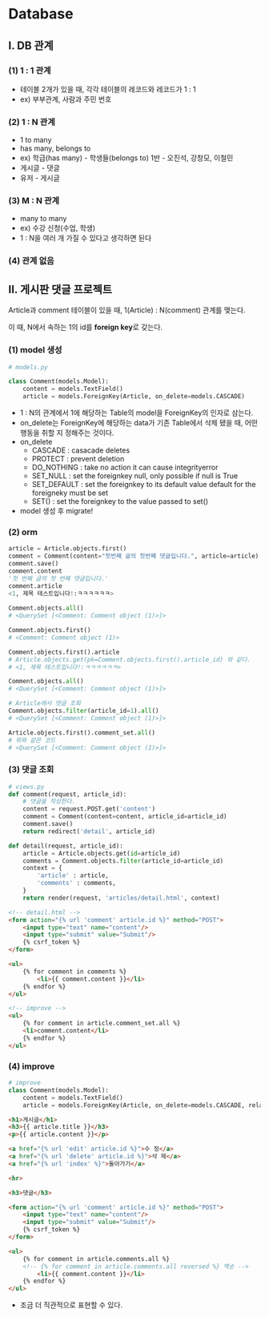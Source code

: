 # Database

## I. DB 관계

### (1) 1 : 1 관계

* 테이블 2개가 있을 때, 각각 테이블의 레코드와 레코드가 1 : 1
* ex) 부부관계, 사람과 주민 번호

### (2) 1 : N 관계

* 1 to many
* has many, belongs to
* ex) 학급(has many) - 학생들(belongs to) 1반 - 오진석, 강창모, 이철민 
* 게시글 - 댓글
* 유저 - 게시글

### (3) M : N 관계

* many to many
* ex) 수강 신청(수업, 학생) 
* 1 : N을 여러 개 가질 수 있다고 생각하면 된다

### (4) 관계 없음



## II. 게시판 댓글 프로젝트

Article과 comment 테이블이 있을 때, 1(Article) : N(comment) 관계를 맺는다.

이 때, N에서 속하는 1의 id를 **foreign key**로 갖는다. 

### (1) model 생성

```python
# models.py

class Comment(models.Model):
    content = models.TextField()
    article = models.ForeignKey(Article, on_delete=models.CASCADE)
```

* 1 : N의 관계에서 1에 해당하는 Table의 model을 ForeignKey의 인자로 삼는다.
* on_delete는 ForeignKey에 해당하는 data가 기존 Table에서 삭제 됐을 때, 어떤 행동을 취할 지 정해주는 것이다.
* on_delete 
  * CASCADE : casacade deletes
  * PROTECT : prevent deletion
  * DO_NOTHING : take no action it can cause integrityerror
  * SET_NULL : set the foreignkey null, only possible if null is True
  * SET_DEFAULT : set the foreignkey to its default value default for the foreigneky must be set
  * SET() : set the foreignkey to the value passed to set()
* model 생성 후 migrate!

### (2) orm

```python
article = Article.objects.first()
comment = Comment(content="첫번째 글의 첫번째 댓글입니다.", article=article)
comment.save()
comment.content
'첫 번째 글의 첫 번째 댓글입니다.'
comment.article    
<1, 제목 테스트입니다!:ㅋㅋㅋㅋㅋㅋ>
    
Comment.objects.all()                                         
# <QuerySet [<Comment: Comment object (1)>]>

Comment.objects.first()                                       
# <Comment: Comment object (1)>

Comment.objects.first().article
# Article.objects.get(pk=Comment.objects.first().article_id) 와 같다.
# <1, 제목 테스트입니다!:ㅋㅋㅋㅋㅋㅋ>

Comment.objects.all()                           
# <QuerySet [<Comment: Comment object (1)>]>

# Article에서 댓글 조회
Comment.objects.filter(article_id=1).all()                             
# <QuerySet [<Comment: Comment object (1)>]>

Article.objects.first().comment_set.all()
# 위와 같은 코드
# <QuerySet [<Comment: Comment object (1)>]>
```

### (3) 댓글 조회

```python
# views.py
def comment(request, article_id):
    # 댓글을 작성한다.
    content = request.POST.get('content')
    comment = Comment(content=content, article_id=article_id)
    comment.save()
    return redirect('detail', article_id)

def detail(request, article_id):
    article = Article.objects.get(id=article_id)
    comments = Comment.objects.filter(article_id=article_id)
    context = {
        'article' : article,
        'comments' : comments,
    }
    return render(request, 'articles/detail.html', context)
```

```html
<!-- detail.html -->
<form action="{% url 'comment' article.id %}" method="POST">
    <input type="text" name="content"/>
    <input type="submit" value="Submit"/>
    {% csrf_token %}
</form>

<ul>
    {% for comment in comments %}
        <li>{{ comment.content }}</li>
    {% endfor %}
</ul>

<!-- improve -->
<ul>
    {% for comment in article.comment_set.all %}
    <li>comment.content</li>
    {% endfor %}
</ul>
```

### (4) improve

```python
# improve
class Comment(models.Model):
    content = models.TextField()
    article = models.ForeignKey(Article, on_delete=models.CASCADE, related_name="comments")
```

```html
<h1>게시글</h1>
<h3>{{ article.title }}</h3>
<p>{{ article.content }}</p>

<a href="{% url 'edit' article.id %}">수 정</a>
<a href="{% url 'delete' article.id %}">삭 제</a>
<a href="{% url 'index' %}">돌아가기</a>

<hr>

<h3>댓글</h3>

<form action="{% url 'comment' article.id %}" method="POST">
    <input type="text" name="content"/>
    <input type="submit" value="Submit"/>
    {% csrf_token %}
</form>

<ul>
    {% for comment in article.comments.all %}
    <!-- {% for comment in article.comments.all reversed %} 역순 -->
        <li>{{ comment.content }}</li>
    {% endfor %}
</ul>
```

* 조금 더 직관적으로 표현할 수 있다.



































